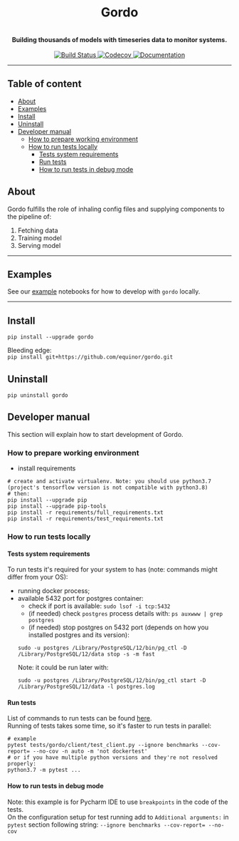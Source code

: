 

<h1 align="center">Gordo</h1>
<div align="center">
 <!-- Uncomment line below once we decided on 'logo.png' -->
 <!--<img align="center" src="logo.png" width="250" height="250">-->
 <br />
 <strong>
   Building thousands of models with timeseries data to monitor systems.
 </strong>
</div>

<br />

<div align="center">
  <a href="https://github.com/equinor/gordo/actions?query=branch=master">
    <img src="https://github.com/equinor/gordo/workflows/CI/badge.svg?branch=master" alt="Build Status"/>
  </a>
  <a href="https://codecov.io/gh/equinor/gordo">
    <img src="https://codecov.io/gh/equinor/gordo/branch/master/graph/badge.svg" alt="Codecov"/>
  </a>
  <a href="https://gordo.readthedocs.io/en/latest/?badge=latest">
    <img src="https://readthedocs.org/projects/gordo/badge/?version=latest" alt="Documentation"/>
  </a> 
</div>

---

## Table of content
* [About](#About)
* [Examples](#Examples)
* [Install](#Install)
* [Uninstall](#Uninstall)
* [Developer manual](#Developer-manual)
    * [How to prepare working environment](#How-to-prepare-working-environment)
    * [How to run tests locally](#How-to-run-tests-locally)
        * [Tests system requirements](#Tests-system-requirements)
        * [Run tests](#Run-tests)
        * [How to run tests in debug mode](#How-to-run-tests-in-debug-mode)

## About

Gordo fulfills the role of inhaling config files and supplying components to the pipeline of:

1. Fetching data
2. Training model
3. Serving model

---

## Examples

See our [example](./examples) notebooks for how to develop with `gordo` locally.

---

## Install 
`pip install --upgrade gordo`  

Bleeding edge:  
`pip install git+https://github.com/equinor/gordo.git`

## Uninstall
`pip uninstall gordo`

## Developer manual
This section will explain how to start development of Gordo.

### How to prepare working environment
- install requirements
```shell script
# create and activate virtualenv. Note: you should use python3.7 (project's tensorflow version is not compatible with python3.8)
# then:
pip install --upgrade pip
pip install --upgrade pip-tools
pip install -r requirements/full_requirements.txt
pip install -r requirements/test_requirements.txt
```

### How to run tests locally

#### Tests system requirements
To run tests it's required for your system to has (note: commands might differ from your OS):
- running docker process;
- available 5432 port for postgres container:
    - check if port is available: `sudo lsof -i tcp:5432`
    - (if needed) check `postgres` process details with: `ps auxwww | grep postgres` 
    - (if needed) stop postgres on 5432 port (depends on how you installed postgres and its version):
    ```shell script
    sudo -u postgres /Library/PostgreSQL/12/bin/pg_ctl -D /Library/PostgreSQL/12/data stop -s -m fast
    ```
    Note: it could be run later with:
    ```shell script
    sudo -u postgres /Library/PostgreSQL/12/bin/pg_ctl start -D /Library/PostgreSQL/12/data -l postgres.log
    ```

#### Run tests
List of commands to run tests can be found [here](/setup.cfg).  
Running of tests takes some time, so it's faster to run tests in parallel:
```shell script
# example
pytest tests/gordo/client/test_client.py --ignore benchmarks --cov-report= --no-cov -n auto -m 'not dockertest' 
# or if you have multiple python versions and they're not resolved properly:
python3.7 -m pytest ... 
```

#### How to run tests in debug mode
Note: this example is for Pycharm IDE to use `breakpoints` in the code of the tests.  
On the configuration setup for test running add to `Additional arguments:` in `pytest` section following string: `--ignore benchmarks --cov-report= --no-cov `
